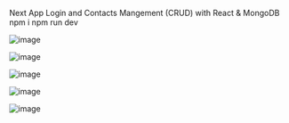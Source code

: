 Next App
Login and Contacts Mangement (CRUD) with React & MongoDB
npm i
npm run dev


![image](https://github.com/IT21284816/Next-js_Project/assets/99232799/4847d429-0ff5-43db-b00b-10391fbe73be)

![image](https://github.com/IT21284816/Next-js_Project/assets/99232799/302e8e10-53ec-416c-9915-056166600e9c)

![image](https://github.com/IT21284816/Next-js_Project/assets/99232799/c97217f8-45e3-44f4-9cde-157c4c8568d2)

![image](https://github.com/IT21284816/Next-js_Project/assets/99232799/57324250-8fee-4fc4-a2c8-78a0633afcb8)

![image](https://github.com/IT21284816/Next-js_Project/assets/99232799/74ca8159-2779-4c51-8443-db6d96e889e5)




